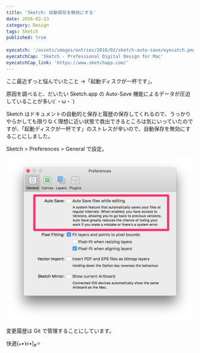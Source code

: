 ```yaml
---
title: 'Sketch: 自動保存を無効にする'
date: 2016-02-23
category: Design
tags: Sketch
published: true

eyecatch: '/assets/images/entries/2016/02/sketch-auto-save/eyecatch.png'
eyecatchCap: 'Sketch - Professional Digital Design for Mac'
eyecatchCap_link: 'https://www.sketchapp.com/'
---
```


ここ最近ずっと悩んでいたこと -&gt;「起動ディスクが一杯です」。

原因を調べると、だいたい Sketch.app の Auto-Save 機能によるデータが圧迫していることが多い(´・ω・`)

Sketch はドキュメントの自動的と保存と履歴の保存してくれるので、うっかりやらかしても限りなく理想に近い状態で救出できるところは気にいっていたのですが、「起動ディスクが一杯です」のストレスが辛いので、自動保存を無効にすることにしました。

Sketch &gt; Preferences &gt; General で設定。

![Sketch setting](/assets/images/entries/2016/02/sketch-auto-save/01.png)

変更履歴は Git で管理することにしています。

快適(๑•̀ㅂ•́)و✧
